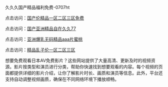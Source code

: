 久久久国产精品福利免费-0707ht


点击访问：<a href="https://bsdf-5f5.pages.dev/">国产伦精品一区二区三区免费</a>

点击访问：<a href="https://rtj-3zo.pages.dev/">国产亚洲精品自在久久77</a>

点击访问：<a href="https://gsd-agv.pages.dev/">亚洲爆乳无码精品aaa片蜜桃</a>

点击访问：<a href="https://fdhf-454.pages.dev/">精品乱子伦一区二区三区</a>

想要免费观看日本AV免费影片？这些网站提供了大量高清、更新及时的视频资源。影片按类型和演员进行分类，帮助你快速找到想要观看的内容。每个视频的页面都提供详细的影片介绍，让你了解影片时长、画质和演员等信息。此外，平台还支持自动调整视频画质，确保在不同网络环境下播放顺畅。

<span style="display:none;">[Canonical link](）</span>
